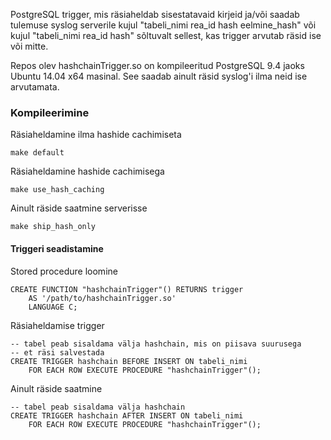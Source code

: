 PostgreSQL trigger, mis räsiaheldab sisestatavaid kirjeid ja/või
saadab tulemuse syslog serverile kujul "tabeli_nimi rea_id hash eelmine_hash"
või kujul "tabeli_nimi rea_id hash" sõltuvalt sellest, kas trigger arvutab räsid
ise või mitte.

Repos olev hashchainTrigger.so on kompileeritud PostgreSQL 9.4 jaoks
Ubuntu 14.04 x64 masinal. See saadab ainult räsid syslog'i ilma neid ise
arvutamata.

### Kompileerimine

Räsiaheldamine ilma hashide cachimiseta

    make default 

Räsiaheldamine hashide cachimisega

    make use_hash_caching

Ainult räside saatmine serverisse

    make ship_hash_only

#### Triggeri seadistamine

Stored procedure loomine

    CREATE FUNCTION "hashchainTrigger"() RETURNS trigger
    	AS '/path/to/hashchainTrigger.so'
    	LANGUAGE C;

Räsiaheldamise trigger

    -- tabel peab sisaldama välja hashchain, mis on piisava suurusega
    -- et räsi salvestada
    CREATE TRIGGER hashchain BEFORE INSERT ON tabeli_nimi
    	FOR EACH ROW EXECUTE PROCEDURE "hashchainTrigger"();

Ainult räside saatmine

    -- tabel peab sisaldama välja hashchain
    CREATE TRIGGER hashchain AFTER INSERT ON tabeli_nimi
    	FOR EACH ROW EXECUTE PROCEDURE "hashchainTrigger"();

